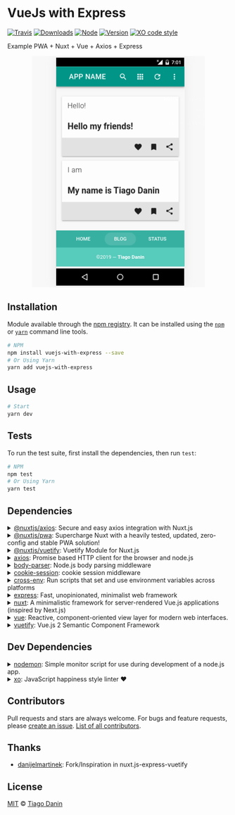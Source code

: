 # VueJs with Express

[![Travis](https://img.shields.io/travis/TiagoDanin/VueJs-with-Express.svg?branch=master&style=flat-square)](https://travis-ci.org/TiagoDanin/VueJs-with-Express) [![Downloads](https://img.shields.io/npm/dt/vuejs-with-express.svg?style=flat-square)](https://npmjs.org/package/vuejs-with-express) [![Node](https://img.shields.io/node/v/vuejs-with-express.svg?style=flat-square)](https://npmjs.org/package/vuejs-with-express) [![Version](https://img.shields.io/npm/v/vuejs-with-express.svg?style=flat-square)](https://npmjs.org/package/vuejs-with-express) [![XO code style](https://img.shields.io/badge/code%20style-XO-red.svg?style=flat-square)](https://github.com/xojs/xo) 

Example PWA + Nuxt + Vue + Axios + Express

<p align="center"><img src="screenshot.png"></p>

## Installation

Module available through the [npm registry](https://www.npmjs.com/). It can be installed using the  [`npm`](https://docs.npmjs.com/getting-started/installing-npm-packages-locally) or [`yarn`](https://yarnpkg.com/en/) command line tools.

```sh
# NPM
npm install vuejs-with-express --save
# Or Using Yarn
yarn add vuejs-with-express
```

## Usage

```sh
# Start
yarn dev
```

## Tests

To run the test suite, first install the dependencies, then run `test`:

```sh
# NPM
npm test
# Or Using Yarn
yarn test
```

## Dependencies

<details>
	<summary><a href="https://ghub.io/@nuxtjs/axios">@nuxtjs/axios</a>: Secure and easy axios integration with Nuxt.js</summary>
	<b>Author</b>: alexchopin, atinux, clarkdo, nuxt.bot, pi0</br>
	<b>License</b>: MIT</br>
	<b>Version</b>: ^5.6.0
</details>
<details>
	<summary><a href="https://ghub.io/@nuxtjs/pwa">@nuxtjs/pwa</a>: Supercharge Nuxt with a heavily tested, updated, zero-config and stable PWA solution!</summary>
	<b>Author</b>: alexchopin, atinux, clarkdo, nuxt.bot, pi0</br>
	<b>License</b>: </br>
	<b>Version</b>: 3.0.0-beta.17
</details>
<details>
	<summary><a href="https://ghub.io/@nuxtjs/vuetify">@nuxtjs/vuetify</a>: Vuetify Module for Nuxt.js</summary>
	<b>Author</b>: aldarund, alexchopin, atinux, clarkdo, kevinmarrec, nuxt.bot, pi0</br>
	<b>License</b>: MIT</br>
	<b>Version</b>: ^1.6.3
</details>
<details>
	<summary><a href="https://ghub.io/axios">axios</a>: Promise based HTTP client for the browser and node.js</summary>
	<b>Author</b>: Matt Zabriskie</br>
	<b>License</b>: MIT</br>
	<b>Version</b>: ^0.19.0
</details>
<details>
	<summary><a href="https://ghub.io/body-parser">body-parser</a>: Node.js body parsing middleware</summary>
	<b>Author</b>: dougwilson</br>
	<b>License</b>: MIT</br>
	<b>Version</b>: 1.19.0
</details>
<details>
	<summary><a href="https://ghub.io/cookie-session">cookie-session</a>: cookie session middleware</summary>
	<b>Author</b>: fishrock123, tjholowaychuk, dougwilson, jongleberry, defunctzombie</br>
	<b>License</b>: MIT</br>
	<b>Version</b>: 1.3.3
</details>
<details>
	<summary><a href="https://ghub.io/cross-env">cross-env</a>: Run scripts that set and use environment variables across platforms</summary>
	<b>Author</b>: Kent C. Dodds</br>
	<b>License</b>: MIT</br>
	<b>Version</b>: ^5.2.1
</details>
<details>
	<summary><a href="https://ghub.io/express">express</a>: Fast, unopinionated, minimalist web framework</summary>
	<b>Author</b>: TJ Holowaychuk</br>
	<b>License</b>: MIT</br>
	<b>Version</b>: ^4.17.1
</details>
<details>
	<summary><a href="https://ghub.io/nuxt">nuxt</a>: A minimalistic framework for server-rendered Vue.js applications (inspired by Next.js)</summary>
	<b>Author</b>: atinux</br>
	<b>License</b>: MIT</br>
	<b>Version</b>: ^2.9.2
</details>
<details>
	<summary><a href="https://ghub.io/vue">vue</a>: Reactive, component-oriented view layer for modern web interfaces.</summary>
	<b>Author</b>: Evan You</br>
	<b>License</b>: MIT</br>
	<b>Version</b>: ^2.6.10
</details>
<details>
	<summary><a href="https://ghub.io/vuetify">vuetify</a>: Vue.js 2 Semantic Component Framework</summary>
	<b>Author</b>: John Leider</br>
	<b>License</b>: MIT</br>
	<b>Version</b>: 2.0.15
</details>

## Dev Dependencies

<details>
	<summary><a href="https://ghub.io/nodemon">nodemon</a>: Simple monitor script for use during development of a node.js app.</summary>
	<b>Author</b>: Remy Sharp</br>
	<b>License</b>: MIT</br>
	<b>Version</b>: ^1.19.2
</details>
<details>
	<summary><a href="https://ghub.io/xo">xo</a>: JavaScript happiness style linter ❤️</summary>
	<b>Author</b>: Sindre Sorhus</br>
	<b>License</b>: MIT</br>
	<b>Version</b>: ^0.24.0
</details>

## Contributors

Pull requests and stars are always welcome. For bugs and feature requests, please [create an issue](https://github.com/TiagoDanin/VueJs-with-Express/issues). [List of all contributors](https://github.com/TiagoDanin/VueJs-with-Express/graphs/contributors).

## Thanks

- [danijelmartinek](https://github.com/danijelmartinek/nuxt.js-express-vuetify): Fork/Inspiration in nuxt.js-express-vuetify

## License

[MIT](LICENSE) © [Tiago Danin](https://tiagodanin.github.io)
